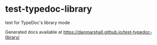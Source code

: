 # test-typedoc-library
test for TypeDoc's library mode

Generated docs available at https://danmarshall.github.io/test-typedoc-library/
